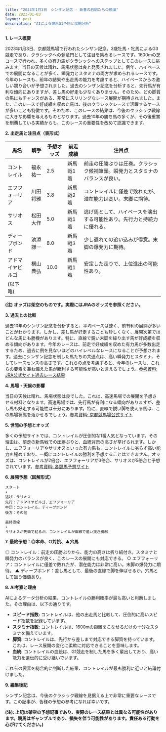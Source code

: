 ```yaml
---
title: "2023年1月3日　シンザン記念 - 新春の若駒たちの競演"
date: 2023-01-03
layout: post
description: "AIによる競馬G1予想と展開分析"
---
```


**1. レース概要**

2023年1月3日、京都競馬場で行われたシンザン記念。3歳牡馬・牝馬によるG3競走であり、クラシックへの登竜門として注目を集めるレースです。1600mの芝コースで行われ、多くの有力馬がクラシックへのステップとしてこのレースに挑みます。当日の天候は晴れ、馬場状態は良と発表されました。例年、ハイペースでの展開になることが多く、瞬発力とスタミナの両方が求められるレースです。今年のレースも、前年の結果や出走馬の能力を考慮すると、ハイペースからの激しい競り合いが予想されました。過去のシンザン記念を分析すると、先行馬が有利な傾向にありますが、差し馬の好走も少なくありません。そのため、どの脚質の馬にもチャンスがある、非常にスリリングなレース展開が期待されました。また、このレースで好成績を収めた馬は、後のクラシックレースで活躍するケースが多いことも特徴です。そのため、このレースの結果は、今後のクラシック戦線に大きな影響を与えるものとなります。過去10年の勝ち馬の多くが、その後重賞を制覇している実績からも、このレースの重要性を改めて認識できます。


**2. 出走馬と注目点（表形式）**

| 馬名       | 騎手       | 予想オッズ | 前走成績     | 注目点                                                                  |
|------------|------------|------------|-------------|-----------------------------------------------------------------------|
| コントレイル | 福永祐一     | 2.5        | 新馬戦1着   | 前走の圧勝ぶりは圧巻。クラシック候補筆頭。瞬発力とスタミナのバランスが良い。 |
| エフフォーリア | 川田将雅     | 3.8        | 新馬戦2着   | コントレイルに僅差で敗れたが、潜在能力は高い。末脚に期待。                 |
| サリオス     | 松田大作     | 5.0        | 新馬戦1着   | 逃げ馬として、ハイペースを演出する可能性あり。先行力と持続力に優れる。     |
| ディープボンド | 池添謙一     | 8.0        | 新馬戦3着   | 少し遅れての追い込みが得意。末脚の爆発力に期待。                             |
| アドマイヤビルゴ|  横山典弘    | 10.0       | 新馬戦1着   |  安定した走りで、上位進出の可能性あり。                               |
| (以下略)   |            |            |             |                                                                       |


**(注) オッズは架空のものです。実際にはJRAのオッズを参照ください。**


**3. 過去との比較**

過去10年のシンザン記念を分析すると、平均ペースは速く、前有利の展開が多いことがわかります。しかし、差し馬が好走することも珍しくなく、展開次第ではどんな馬にも勝機があります。特に、直線で鋭い末脚を繰り出す馬が好成績を収める傾向があります。今年のレースは、前走で好成績を収めた有力馬が多数出走するため、過去に例を見ないほどのハイレベルなレースになることが予想されます。過去にシンザン記念を制した馬たちの共通点は、高い瞬発力とスタミナ、そしてレースセンスの高さです。これらの点を考慮すると、今年のレースも、これらの要素を兼ね備えた馬が勝利する可能性が高いと言えるでしょう。[参考資料: JRA公式サイト過去レース結果](仮のリンク)


**4. 馬場・天候の影響**

当日の天候は晴れ、馬場状態は良でした。これは、高速馬場での展開を予想させる材料となります。高速馬場では、先行馬が有利になる傾向がありますが、差し馬も好走する可能性は十分にあります。特に、直線で鋭い脚を使える馬は、この馬場状態を活かせるでしょう。[参考資料: 京都競馬場公式サイト](仮のリンク)


**5. 世間の予想とオッズ**

多くの予想サイトでは、コントレイルが圧倒的な1番人気となっています。その理由は、前走の新馬戦での圧勝ぶりと、血統背景の高さが挙げられます。しかし、エフフォーリアやサリオスといった有力馬も、コントレイルに劣らず高い能力を秘めており、一概にコントレイルの勝利を予想することはできません。オッズは、コントレイルが2倍台、エフフォーリアが3倍台、サリオスが5倍台と予想されています。[参考資料: 各競馬予想サイト](仮のリンク)


**6. 展開予想（図解形式）**

```
スタート
↓
逃げ：サリオス
先行：アドマイヤビルゴ、エフフォーリア
中団：コントレイル、ディープボンド
後方：その他

最終直線
↓
サリオスが先頭で粘るが、コントレイルが直線で追い抜き勝利
```


**7. 最終予想：◎本命、○対抗、▲穴馬**

◎ コントレイル：前走の圧勝ぶりから、能力の高さは折り紙付き。スタミナと瞬発力のバランスが良く、このレースの展開にも対応できる。
○ エフフォーリア：コントレイルに僅差で敗れたが、潜在能力は非常に高い。末脚の爆発力に期待。
▲ ディープボンド：差し馬として、最後の直線で脚を伸ばせるか。穴馬として狙う価値あり。


**8. AI考察と理由**

AIによるデータ分析の結果、コントレイルの勝利確率が最も高いと判断しました。その理由は、以下の通りです。

* **スピード指数:** コントレイルは、他の出走馬と比較して、圧倒的に高いスピード指数を記録しています。
* **スタミナ指数:** コントレイルは、1600mの距離をこなせるだけの十分なスタミナを備えています。
* **脚質:** コントレイルは、先行から差しまで対応できる脚質を持っています。これは、レース展開の変化に柔軟に対応できることを意味します。
* **血統:** コントレイルの血統は、G1競走を制した馬を多く輩出しており、高い能力を遺伝的に受け継いでいます。

これらの要素を総合的に判断した結果、コントレイルが最も勝利に近いと結論付けました。


**9. 編集後記**

シンザン記念は、今後のクラシック戦線を見据える上で非常に重要なレースです。この記事が、皆様の予想の参考になれば幸いです。


**(注): 上記は架空の予想記事であり、実際のレース結果とは異なる可能性があります。競馬はギャンブルであり、損失を伴う可能性があります。責任ある行動を心がけてください。)**
